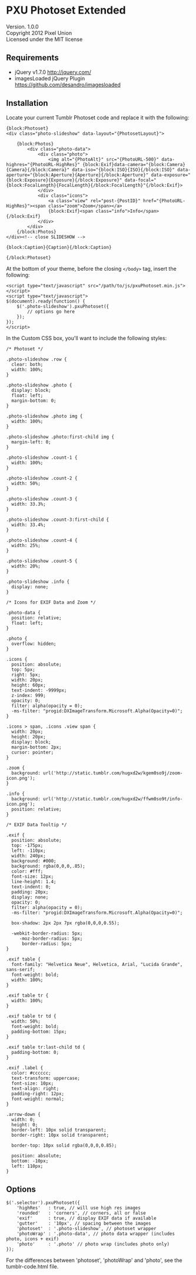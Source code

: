 # PXU Photoset Extended

Version. 1.0.0  
Copyright 2012 Pixel Union  
Licensed under the MIT license  

## Requirements

* jQuery v1.7.0 http://jquery.com/
* imagesLoaded jQuery Plugin https://github.com/desandro/imagesloaded

## Installation

Locate your current Tumblr Photoset code and replace it with the following:

	{block:Photoset}
	<div class="photo-slideshow" data-layout="{PhotosetLayout}">
		
		{block:Photos}
			<div class="photo-data">
				<div class="photo">
					<img alt="{PhotoAlt}" src="{PhotoURL-500}" data-highres="{PhotoURL-HighRes}" {block:Exif}data-camera="{block:Camera}{Camera}{/block:Camera}" data-iso="{block:ISO}{ISO}{/block:ISO}" data-aperture="{block:Aperture}{Aperture}{/block:Aperture}" data-exposure="{block:Exposure}{Exposure}{/block:Exposure}" data-focal="{block:FocalLength}{FocalLength}{/block:FocalLength}"{/block:Exif}>
				</div>
				<div class="icons">
					<a class="view" rel="post-{PostID}" href="{PhotoURL-HighRes}"><span class="zoom">Zoom</span></a>
					{block:Exif}<span class="info">Info</span>{/block:Exif}
				</div>
			</div>
		{/block:Photos}
	</div><!-- close SLIDESHOW -->

	{block:Caption}{Caption}{/block:Caption}

	{/block:Photoset}

At the bottom of your theme, before the closing `</body>` tag, insert the following:

	<script type="text/javascript" src="/path/to/js/pxuPhotoset.min.js"></script>
	<script type="text/javascript">
	$(document).ready(function() {
		$('.photo-slideshow').pxuPhotoset({
			// options go here
		});
	});
	</script>

In the Custom CSS box, you'll want to include the following styles:

	/* Photoset */

	.photo-slideshow .row {
	  clear: both;
	  width: 100%;
	}

	.photo-slideshow .photo {
	  display: block;
	  float: left;
	  margin-bottom: 0;
	}

	.photo-slideshow .photo img {
	  width: 100%;
	}

	.photo-slideshow .photo:first-child img {
	  margin-left: 0;
	}

	.photo-slideshow .count-1 {
	  width: 100%;
	}

	.photo-slideshow .count-2 {
	  width: 50%;
	}

	.photo-slideshow .count-3 {
	  width: 33.3%;
	}

	.photo-slideshow .count-3:first-child {
	  width: 33.4%;
	}

	.photo-slideshow .count-4 {
	  width: 25%;
	}

	.photo-slideshow .count-5 {
	  width: 20%;
	}

	.photo-slideshow .info {
	  display: none;
	}

	/* Icons for EXIF Data and Zoom */

	.photo-data {
	  position: relative;
	  float: left;
	}

	.photo {
	  overflow: hidden;
	}

	.icons {
	  position: absolute;
	  top: 5px;
	  right: 5px;
	  width: 20px;
	  height: 60px;
	  text-indent: -9999px;
	  z-index: 999;
	  opacity: 0;
	  filter: alpha(opacity = 0);
	  -ms-filter: "progid:DXImageTransform.Microsoft.Alpha(Opacity=0)";
	}

	.icons > span, .icons .view span {
	  width: 20px;
	  height: 20px;
	  display: block;
	  margin-bottom: 2px;
	  cursor: pointer;
	}

	.zoom {
	  background: url('http://static.tumblr.com/hugxd2w/kgem0so9j/zoom-icon.png');
	}

	.info {
	  background: url('http://static.tumblr.com/hugxd2w/ffwm0so9t/info-icon.png');
	  position: relative;
	}

	/* EXIF Data Tooltip */

	.exif {
	  position: absolute;
	  top: -175px;
	  left: -110px;
	  width: 240px;
	  background: #000;
	  background: rgba(0,0,0,.85);
	  color: #fff;
	  font-size: 12px;
	  line-height: 1.4;
	  text-indent: 0;
	  padding: 20px;
	  display: none;
	  opacity: 0;
	  filter: alpha(opacity = 0);
	  -ms-filter: "progid:DXImageTransform.Microsoft.Alpha(Opacity=0)";

	  box-shadow: 2px 2px 7px rgba(0,0,0,0.55);

	  -webkit-border-radius: 5px;
	     -moz-border-radius: 5px;
	      border-radius: 5px;
	}

	.exif table {
	  font-family: "Helvetica Neue", Helvetica, Arial, "Lucida Grande", sans-serif;
	  font-weight: bold;
	  width: 100%;
	}

	.exif table tr {
	  width: 100%;
	}

	.exif table tr td {
	  width: 50%;
	  font-weight: bold;
	  padding-bottom: 15px;
	}

	.exif table tr:last-child td {
	  padding-bottom: 0;
	}

	.exif .label {
	  color: #cccccc;
	  text-transform: uppercase;
	  font-size: 10px;
	  text-align: right;
	  padding-right: 12px;
	  font-weight: normal;
	}

	.arrow-down {
	  width: 0;
	  height: 0;
	  border-left: 10px solid transparent;
	  border-right: 10px solid transparent;

	  border-top: 10px solid rgba(0,0,0,0.85);

	  position: absolute;
	  bottom: -10px;
	  left: 110px;
	}

## Options

	$('.selector').pxuPhotoset({
		'highRes'   : true, // will use high res images
		'rounded'   : 'corners', // corners, all or false
		'exif'      : true, // display EXIF data if available
		'gutter'    : '10px', // spacing between the images
		'photoset'  : '.photo-slideshow', // photoset wrapper
		'photoWrap' : '.photo-data', // photo data wrapper (includes photo, icons + exif)
		'photo'     : '.photo' // photo wrap (includes photo only)
	});

For the differences between 'photoset', 'photoWrap' and 'photo', see the tumblr-code.html file.